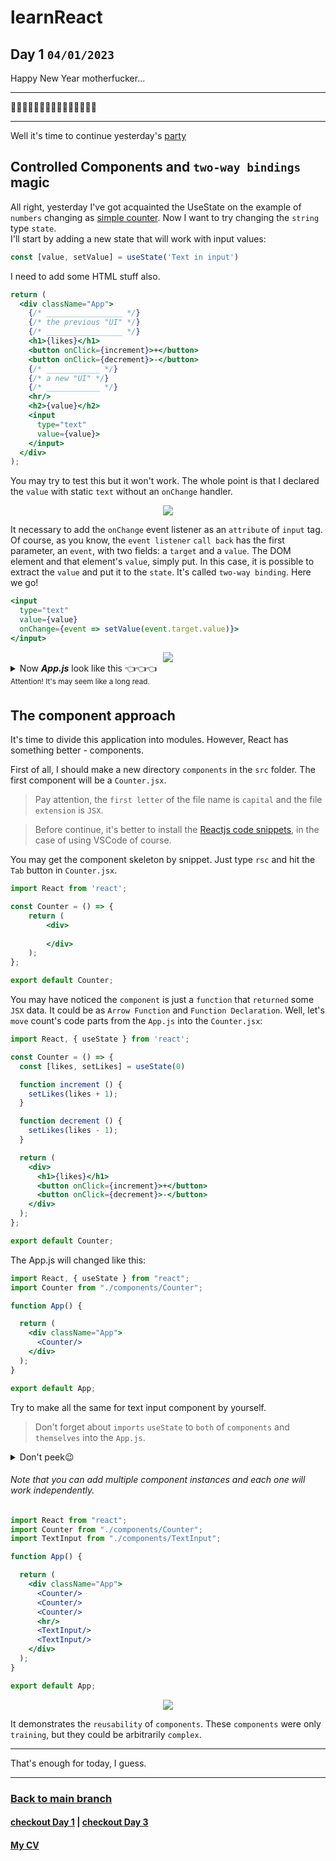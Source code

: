 # learnReact
## Day 1 `04/01/2023`

Happy New Year motherfucker...

---

🎄🎄🎄🎆🎆🎆✨✨✨🎇🎇🎇🎄🎄🎄

---
Well it's time to continue yesterday's [party](https://github.com/syrovezhko/learn-react/tree/day_1#learnreact)

## Controlled Components and `two-way bindings` magic
All right, yesterday I've got acquainted the UseState  on the example of `numbers` changing as [simple counter](https://github.com/syrovezhko/learn-react/tree/day_1#back-to-main-branch). Now I want to try changing the `string` type `state`.  
I'll start by adding a new state that will work with input values:

```js
const [value, setValue] = useState('Text in input')
```
I need to add some HTML stuff also.

```jsx
return (
  <div className="App">
    {/* _________________ */}
    {/* the previous "UI" */}
    {/* _________________ */}
    <h1>{likes}</h1>
    <button onClick={increment}>+</button>
    <button onClick={decrement}>-</button>
    {/* ____________ */}
    {/* a new "UI" */}
    {/* ____________ */}
    <hr/>
    <h2>{value}</h2>
    <input
      type="text"
      value={value}>
    </input>
  </div>
);
```
You may try to test this but it won't work. 
The whole point is that I declared the `value` with static `text` without an `onChange` handler.
<div align="center">
    <img src="ControlledComponents_1.jpg">
</div>

It necessary to add the `onChange` event listener as an `attribute` of `input` tag. Of course, as you know, the `event listener` `call back` has the first parameter, an `event`, with two fields: a `target` and a `value`. The DOM element and that element's `value`, simply put. In this case, it is possible to extract the `value` and put it to the `state`. It's called `two-way binding`. Here we go!
```jsx
<input
  type="text"
  value={value}
  onChange={event => setValue(event.target.value)}>
</input>
```

<div align="center">
    <img src="ControlledComponents_2.gif">
</div>
<details><summary>Now <b><i>App.js</i></b> look like this 👈👈👈<br/><sup>Attention! It's may seem like a long read.</sup></summary>

```jsx
import React, { useState } from "react";

function App() {
  const [likes, setLikes] = useState(5)
  const [value, setValue] = useState('Text in input')

  function increment () {
    setLikes(likes + 1);
  }

  function decrement () {
    setLikes(likes - 1);
  }

  return (
    <div className="App">
      <h1>{likes}</h1>
      <button onClick={increment}>+</button>
      <button onClick={decrement}>-</button>
      <hr/>
      <h2>{value}</h2>
      <input
        type="text"
        value={value}
        onChange={event => setValue(event.target.value)}>
      </input>
    </div>
  );
}

export default App;

```
</details>

## The component approach

It's time to divide this application into modules. However, React has something better - components.

First of all, I should make a new directory `components` in the `src` folder. The first component will be a `Counter.jsx`.

> Pay attention, the `first letter` of the file name is `capital` and the file `extension` is `JSX`.

> Before continue, it's better to install the [Reactjs code snippets](https://marketplace.visualstudio.com/items?itemName=xabikos.ReactSnippets), in the case of using VSCode of course.

You may get the component skeleton by snippet. Just type `rsc` and hit the `Tab` button in `Counter.jsx`.

```jsx
import React from 'react';

const Counter = () => {
    return (
        <div>
            
        </div>
    );
};

export default Counter;
```


You may have noticed the `component` is just a `function` that `returned` some `JSX` data. It could be as `Arrow Function` and `Function Declaration`. Well, let's `move` count's code parts from the `App.js` into the `Counter.jsx`:

```jsx
import React, { useState } from 'react';

const Counter = () => {
  const [likes, setLikes] = useState(0)

  function increment () {
    setLikes(likes + 1);
  }

  function decrement () {
    setLikes(likes - 1);
  }

  return (
    <div>
      <h1>{likes}</h1>
      <button onClick={increment}>+</button>
      <button onClick={decrement}>-</button>
    </div>
  );
};

export default Counter;
```

The App.js will changed like this:

```jsx
import React, { useState } from "react";
import Counter from "./components/Counter";

function App() {

  return (
    <div className="App">
      <Counter/>
    </div>
  );
}

export default App;
```

Try to make all the same for text input component by yourself.

> Don't forget about `imports` `useState` to `both` of `components` and `themselves` into the `App.js`.

<details><summary>Don't peek😉</summary>
<table align="center">
  <tr>
    <th>App.js</th>
    <th>Counter.jsx</th>
    <th>TextInput.jsx</th>
  </tr>
  <tr>
  <td valign="top">

  ```jsx
  import React from "react";
  import Counter from "./components/Counter";
  import TextInput from "./components/TextInput";

  function App() {

    return (
      <div className="App">
        <Counter/>
        <hr/>
        <TextInput/>
      </div>
    );
  }

  export default App;

  ```

  </td>
  <td valign="top">

  ```jsx
  import React, { useState } from 'react';

  const Counter = () => {
    const [likes, setLikes] = useState(0)

    function increment () {
      setLikes(likes + 1);
    }

    function decrement () {
      setLikes(likes - 1);
    }

    return (
      <div>
        <h1>{likes}</h1>
        <button onClick={increment}>+</button>
        <button onClick={decrement}>-</button>
      </div>
    );
  };

  export default Counter;
  ```

  </td>
  <td valign="top">

  ```jsx
  import React, { useState } from 'react';

  const TextInput = () => {
    const [value, setValue] = useState('Text in input')

    return (
      <div>
        <h2>{value}</h2>
        <input
          type="text"
          value={value}
          onChange={event => setValue(event.target.value)}>
        </input>
      </div>
    );
  };

  export default TextInput;
  ```

  </td>
  </tr>
</table>
</details>

###### Note that you can add multiple component instances and each one will work independently.

```jsx
import React from "react";
import Counter from "./components/Counter";
import TextInput from "./components/TextInput";

function App() {

  return (
    <div className="App">
      <Counter/>
      <Counter/>
      <Counter/>
      <hr/>
      <TextInput/>
      <TextInput/>
    </div>
  );
}

export default App;
```
<div align="center">
    <img src="ControlledComponents_3.gif">
</div>

It demonstrates the `reusability` of `components`. These `components` were only `training`, but they could be arbitrarily `complex`.

---

That's enough for today, I guess.

---

### [Back to main branch](https://github.com/syrovezhko/learn-react)
#### [checkout **Day 1**](https://github.com/syrovezhko/learn-react/tree/day_1#learnreact) | [checkout **Day 3**](https://github.com/syrovezhko/learn-react/tree/day_3#learnreact)
#### [My CV](https://github.com/syrovezhko)